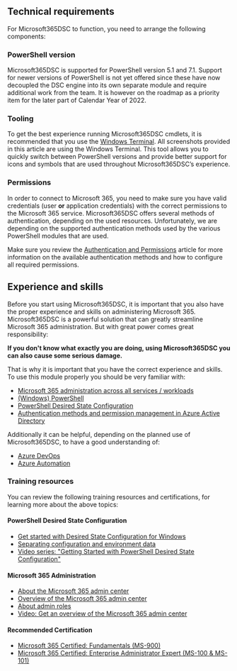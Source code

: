 ## Technical requirements
For Microsoft365DSC to function, you need to arrange the following components:

### PowerShell version
Microsoft365DSC is supported for PowerShell version 5.1 and 7.1. Support for newer versions of PowerShell is not yet offered since these have now decoupled the DSC engine into its own separate module and require additional work from the team. It is however on the roadmap as a priority item for the later part of Calendar Year of 2022.

### Tooling
To get the best experience running Microsoft365DSC cmdlets, it is recommended that you use the <a href="https://www.microsoft.com/en-ca/p/windows-terminal/9n0dx20hk701" target="_blank">Windows Terminal</a>. All screenshots provided in this article are using the Windows Terminal. This tool allows you to quickly switch between PowerShell versions and provide better support for icons and symbols that are used throughout Microsoft365DSC’s experience.

### Permissions
In order to connect to Microsoft 365, you need to make sure you have valid credentials (user **or** application credentials) with the correct permissions to the Microsoft 365 service. Microsoft365DSC offers several methods of authentication, depending on the used resources. Unfortunately, we are depending on the supported authentication methods used by the various PowerShell modules that are used.

Make sure you review the [Authentication and Permissions](../authentication-and-permissions) article for more information on the available authentication methods and how to configure all required permissions.

## Experience and skills
Before you start using Microsoft365DSC, it is important that you also have the proper experience and skills on administering Microsoft 365. Microsoft365DSC is a powerful solution that can greatly streamline Microsoft 365 administration. But with great power comes great responsibility:

**If you don't know what exactly you are doing, using Microsoft365DSC you can also cause some serious damage.**

That is why it is important that you have the correct experience and skills. To use this module properly you should be very familiar with:

- <a href="https://docs.microsoft.com/en-us/microsoft-365/admin/admin-overview/admin-center-overview" target="_blank">Microsoft 365 administration across all services / workloads</a>
- <a href="https://docs.microsoft.com/en-us/powershell/" target="_blank">(Windows) PowerShell</a>
- <a href="https://docs.microsoft.com/nl-nl/powershell/dsc/getting-started/winGettingStarted?view=dsc-1.1" target="_blank">PowerShell Desired State Configuration</a>
- <a href="https://docs.microsoft.com/en-us/azure/active-directory/develop/msal-authentication-flows" target="_blank">Authentication methods and permission management in Azure Active Directory</a>

Additionally it can be helpful, depending on the planned use of Microsoft365DSC, to have a good understanding of:

- <a href="https://azure.microsoft.com/en-us/services/devops/" target="_blank">Azure DevOps </a>
- <a href="https://docs.microsoft.com/en-us/azure/automation/overview" target="_blank">Azure Automation</a>

### Training resources

You can review the following training resources and certifications, for learning more about the above topics:

#### PowerShell Desired State Configuration
- <a href="https://docs.microsoft.com/en-us/powershell/dsc/getting-started/wingettingstarted" target="_blank">Get started with Desired State Configuration for Windows</a>
- <a href="https://docs.microsoft.com/en-us/powershell/dsc/configurations/separatingenvdata" target="_blank">Separating configuration and environment data</a>
- <a href="https://docs.microsoft.com/en-us/shows/getting-started-with-powershell-dsc/" target="_blank">Video series: "Getting Started with PowerShell Desired State Configuration"</a>

#### Microsoft 365 Administration
- <a href="https://docs.microsoft.com/en-us/microsoft-365/admin/admin-overview/about-the-admin-center" target="_blank">About the Microsoft 365 admin center</a>
- <a href="https://docs.microsoft.com/en-us/microsoft-365/admin/admin-overview/admin-center-overview" target="_blank">Overview of the Microsoft 365 admin center</a>
- <a href="https://docs.microsoft.com/en-us/microsoft-365/admin/add-users/about-admin-roles" target="_blank">About admin roles</a>
- <a href="https://www.youtube.com/watch?v=aTkgF33C9hA" target="_blank">Video: Get an overview of the Microsoft 365 admin center</a>

#### Recommended Certification
- <a href="https://docs.microsoft.com/en-us/learn/certifications/microsoft-365-fundamentals/" target="_blank">Microsoft 365 Certified: Fundamentals (MS-900)</a>
- <a href="https://docs.microsoft.com/en-us/learn/certifications/m365-enterprise-administrator/" target="_blank">Microsoft 365 Certified: Enterprise Administrator Expert (MS-100 & MS-101)</a>
